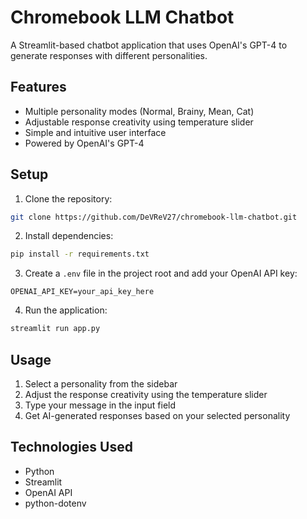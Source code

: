 # Chromebook LLM Chatbot

A Streamlit-based chatbot application that uses OpenAI's GPT-4 to generate responses with different personalities.

## Features

- Multiple personality modes (Normal, Brainy, Mean, Cat)
- Adjustable response creativity using temperature slider
- Simple and intuitive user interface
- Powered by OpenAI's GPT-4

## Setup

1. Clone the repository:
```bash
git clone https://github.com/DeVReV27/chromebook-llm-chatbot.git
```

2. Install dependencies:
```bash
pip install -r requirements.txt
```

3. Create a `.env` file in the project root and add your OpenAI API key:
```
OPENAI_API_KEY=your_api_key_here
```

4. Run the application:
```bash
streamlit run app.py
```

## Usage

1. Select a personality from the sidebar
2. Adjust the response creativity using the temperature slider
3. Type your message in the input field
4. Get AI-generated responses based on your selected personality

## Technologies Used

- Python
- Streamlit
- OpenAI API
- python-dotenv

